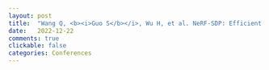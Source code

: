 ```yaml
---
layout: post
title:  "Wang Q, <b><i>Guo S</b></i>, Wu H, et al. NeRF-SDP: Efficient Generalizable Neural Radiance Field with Scene Depth Perception[C]//Proceedings of the 5th ACM International Conference on Multimedia in Asia. 2023: 1-7. [CCF-C, <a href="https://dl.acm.org/doi/abs/10.1145/3595916.3626380">Link</a>]"
date:   2022-12-22
comments: true
clickable: false
categories: Conferences
---
```

